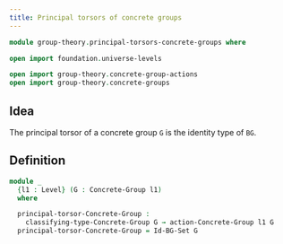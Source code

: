 ```yaml
---
title: Principal torsors of concrete groups
---
```


```agda
module group-theory.principal-torsors-concrete-groups where

open import foundation.universe-levels

open import group-theory.concrete-group-actions
open import group-theory.concrete-groups
```

## Idea

The principal torsor of a concrete group `G` is the identity type of `BG`.

## Definition

```agda
module _
  {l1 : Level} (G : Concrete-Group l1)
  where 

  principal-torsor-Concrete-Group :
    classifying-type-Concrete-Group G → action-Concrete-Group l1 G
  principal-torsor-Concrete-Group = Id-BG-Set G
```
